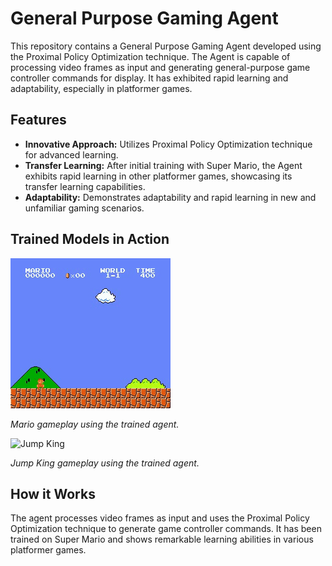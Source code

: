 # General Purpose Gaming Agent

This repository contains a General Purpose Gaming Agent developed using the Proximal Policy Optimization technique. The Agent is capable of processing video frames as input and generating general-purpose game controller commands for display. It has exhibited rapid learning and adaptability, especially in platformer games.

## Features

- **Innovative Approach:** Utilizes Proximal Policy Optimization technique for advanced learning.
- **Transfer Learning:** After initial training with Super Mario, the Agent exhibits rapid learning in other platformer games, showcasing its transfer learning capabilities.
- **Adaptability:** Demonstrates adaptability and rapid learning in new and unfamiliar gaming scenarios.

## Trained Models in Action

![Mario](saved_video/mario.gif)

*Mario gameplay using the trained agent.*



![Jump King](saved_video/JUMP_KING.gif)

*Jump King gameplay using the trained agent.*

## How it Works

The agent processes video frames as input and uses the Proximal Policy Optimization technique to generate game controller commands. It has been trained on Super Mario and shows remarkable learning abilities in various platformer games.
